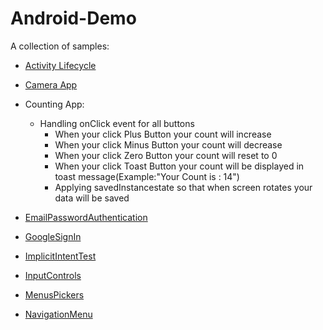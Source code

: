# Android-Demo
A collection of samples:

- [Activity Lifecycle](https://developer.android.com/guide/components/activities/activity-lifecycle)
- [Camera App](https://developer.android.com/reference/android/widget/Gallery)
- Counting App: 
  - Handling onClick event for all buttons
      - When your click Plus Button your count will increase
      - When your click Minus Button your count will decrease
      - When your click Zero Button your count will reset to 0
      - When your click Toast Button your count will be displayed in toast message(Example:"Your Count is : 14")
      - Applying savedInstancestate so that when screen rotates your data will be saved
      
- [EmailPasswordAuthentication](https://firebase.google.com/docs/auth/android/email-link-auth)
- [GoogleSignIn](https://firebase.google.com/docs/auth/android/google-signin)
- [ImplicitIntentTest](ImplicitIntentTest)
- [InputControls](https://developer.android.com/codelabs/android-training-input-controls#0)
- [MenusPickers](https://google-developer-training.github.io/android-developer-fundamentals-course-concepts-v2/unit-2-user-experience/lesson-4-user-interaction/4-3-c-menus-and-pickers/4-3-c-menus-and-pickers.html)
- [NavigationMenu](https://material.io/components/navigation-drawer)
